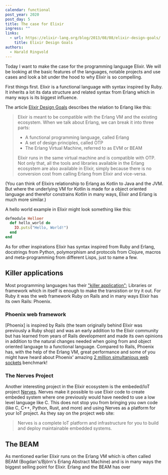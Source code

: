 ```yaml
---
calendar: functional
post_year: 2020
post_day: 5
title: The case for Elixir
ingress: ""
links:
  - url: https://elixir-lang.org/blog/2013/08/08/elixir-design-goals/
    title: Elixir Design Goals
authors:
  - Harald Ringvold
---
```

Today I want to make the case for the programming language Elixir. We will be looking at the basic features of the languages, notable projects and use cases and look a bit under the hood to why Elixir is so compelling.

First things first. Elixir is a functional language with syntax inspired by Ruby. It inherits a lot its data structure and related syntax from Erlang which in many ways is its biggest influence.

The article [Elixir Design Goals](https://elixir-lang.org/blog/2013/08/08/elixir-design-goals/) describes the relation to Erlang like this:

> Elixir is meant to be compatible with the Erlang VM and the existing ecosystem. When we talk about Erlang, we can break it into three parts:
>
> * A functional programming language, called Erlang
> * A set of design principles, called OTP
> * The Erlang Virtual Machine, referred to as EVM or BEAM
>
> Elixir runs in the same virtual machine and is compatible with OTP. Not only that, all the tools and libraries available in the Erlang ecosystem are also available in Elixir, simply because there is no conversion cost from calling Erlang from Elixir and vice-versa.

(You can think of Elixirs relationship to Erlang as Kotlin to Java and the JVM. But where the underlying VM for Kotlin is made for a object oriented language and therefor constrains Kotlin in many ways, Elixir and Erlang is much more similar.)

A hello world example in Elixir might look something like this:

```ruby
defmodule Helloer
  def hello_world do
    IO.puts("Hello, World!")
  end
end
```

As for other inspirations Elixir has syntax inspired from Ruby and Erlang, docstrings from Python, polymorphism and protocols from Clojure, macros and meta-programming from different Lisps, just to name a few. 

## Killer applications

Most programming languages has their ["killer application"](https://en.wikipedia.org/wiki/Killer_application); Libraries or framework which in itself is enough to make the transistion or try it out. For Ruby it was the web framework Ruby on Rails and in many ways Elixir has its own Rails: Phoenix.

### Phoenix web framework

\[Phoenix] is inspired by Rails (the team originally behind Elixir was previously a Ruby shop) and was an early addition to the Elixir community but has learned from years of Rails development and made its own opinions in addition to the natural changes needed when going from and object oriented language to a functional language.
Compared to Rails, Phoenix has, with the help of the Erlang VM, great performance and some of you might have heard about Phoenix' amazing [2 million simultanious web sockets](https://www.phoenixframework.org/blog/the-road-to-2-million-websocket-connections) benchmark!

### The Nerves Project

Another interesting project in the Elixir ecosystem is the embeded/IoT project [Nerves](https://www.nerves-project.org/). Nerves make it possible to use Elixir code to create embeded system where one previously would have needed to use a low level language like C. This does not stop you from bringing you own code (like C, C++, Python, Rust, and more) and using Nerves as a platform for your IoT project.
As they say on the project web site:

> Nerves is a complete IoT platform and infrastructure for you to build and deploy maintainable embedded systems.

## The BEAM

As mentioned earlier Elixir runs on the Erlang VM which is often called BEAM (Bogdan's/Björn's Erlang Abstract Machine) and is in many ways the biggest selling point for Elixir. Erlang and the BEAM has over